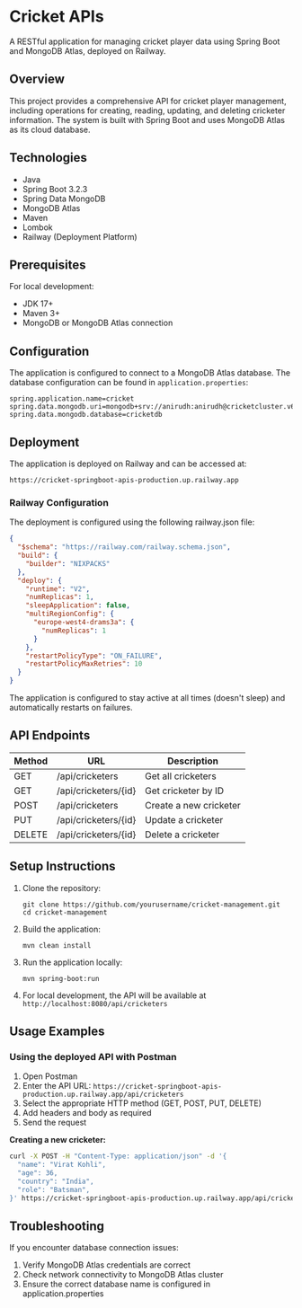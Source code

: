 # Cricket APIs 

A RESTful application for managing cricket player data using Spring Boot and MongoDB Atlas, deployed on Railway.

## Overview

This project provides a comprehensive API for cricket player management, including operations for creating, reading, updating, and deleting cricketer information. The system is built with Spring Boot and uses MongoDB Atlas as its cloud database.

## Technologies

- Java
- Spring Boot 3.2.3
- Spring Data MongoDB
- MongoDB Atlas
- Maven
- Lombok
- Railway (Deployment Platform)

## Prerequisites

For local development:
- JDK 17+
- Maven 3+
- MongoDB or MongoDB Atlas connection

## Configuration

The application is configured to connect to a MongoDB Atlas database. The database configuration can be found in `application.properties`:

```properties
spring.application.name=cricket
spring.data.mongodb.uri=mongodb+srv://anirudh:anirudh@cricketcluster.v6ev0af.mongodb.net/
spring.data.mongodb.database=cricketdb
```

## Deployment

The application is deployed on Railway and can be accessed at:
```
https://cricket-springboot-apis-production.up.railway.app
```

### Railway Configuration

The deployment is configured using the following railway.json file:

```json
{
  "$schema": "https://railway.com/railway.schema.json",
  "build": {
    "builder": "NIXPACKS"
  },
  "deploy": {
    "runtime": "V2",
    "numReplicas": 1,
    "sleepApplication": false,
    "multiRegionConfig": {
      "europe-west4-drams3a": {
        "numReplicas": 1
      }
    },
    "restartPolicyType": "ON_FAILURE",
    "restartPolicyMaxRetries": 10
  }
}
```

The application is configured to stay active at all times (doesn't sleep) and automatically restarts on failures.

## API Endpoints

| Method | URL | Description |
|--------|-----|-------------|
| GET | /api/cricketers | Get all cricketers |
| GET | /api/cricketers/{id} | Get cricketer by ID |
| POST | /api/cricketers | Create a new cricketer |
| PUT | /api/cricketers/{id} | Update a cricketer |
| DELETE | /api/cricketers/{id} | Delete a cricketer |

## Setup Instructions

1. Clone the repository:
   ```
   git clone https://github.com/yourusername/cricket-management.git
   cd cricket-management
   ```

2. Build the application:
   ```
   mvn clean install
   ```

3. Run the application locally:
   ```
   mvn spring-boot:run
   ```

4. For local development, the API will be available at `http://localhost:8080/api/cricketers`

## Usage Examples

### Using the deployed API with Postman

1. Open Postman
2. Enter the API URL: `https://cricket-springboot-apis-production.up.railway.app/api/cricketers`
3. Select the appropriate HTTP method (GET, POST, PUT, DELETE)
4. Add headers and body as required
5. Send the request

**Creating a new cricketer:**
```bash
curl -X POST -H "Content-Type: application/json" -d '{
  "name": "Virat Kohli",
  "age": 36,
  "country": "India",
  "role": "Batsman",
}' https://cricket-springboot-apis-production.up.railway.app/api/cricketers
```

## Troubleshooting

If you encounter database connection issues:
1. Verify MongoDB Atlas credentials are correct
2. Check network connectivity to MongoDB Atlas cluster
3. Ensure the correct database name is configured in application.properties

